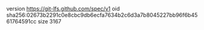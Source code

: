 version https://git-lfs.github.com/spec/v1
oid sha256:02673b2291c0e8cbc9db6ecfa7634b2c6d3a7b8045227bb96f6b4561764591cc
size 3167
